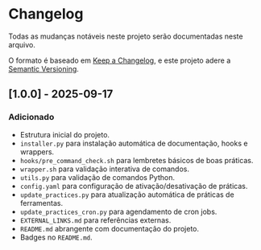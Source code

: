 # Changelog

Todas as mudanças notáveis neste projeto serão documentadas neste arquivo.

O formato é baseado em [Keep a Changelog](https://keepachangelog.com/en/1.0.0/),
e este projeto adere a [Semantic Versioning](https://semver.org/spec/v2.0.0.html).

## [1.0.0] - 2025-09-17

### Adicionado

- Estrutura inicial do projeto.
- `installer.py` para instalação automática de documentação, hooks e wrappers.
- `hooks/pre_command_check.sh` para lembretes básicos de boas práticas.
- `wrapper.sh` para validação interativa de comandos.
- `utils.py` para validação de comandos Python.
- `config.yaml` para configuração de ativação/desativação de práticas.
- `update_practices.py` para atualização automática de práticas de ferramentas.
- `update_practices_cron.py` para agendamento de cron jobs.
- `EXTERNAL_LINKS.md` para referências externas.
- `README.md` abrangente com documentação do projeto.
- Badges no `README.md`.
